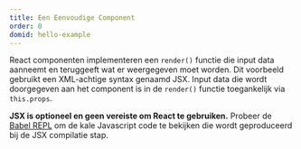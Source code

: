 ```yaml
---
title: Een Eenvoudige Component
order: 0
domid: hello-example
---
```


React componenten implementeren een `render()` functie die input data aanneemt en teruggeeft wat er weergegeven moet worden. Dit voorbeeld gebruikt een XML-achtige syntax genaamd JSX.  Input data die wordt doorgegeven aan het component is in de `render()` functie toegankelijk via `this.props`.

**JSX is optioneel en geen vereiste om React te gebruiken.** Probeer de [Babel REPL](babel://es5-syntax-example) om de kale Javascript code te bekijken die wordt geproduceerd bij de JSX compilatie stap.
